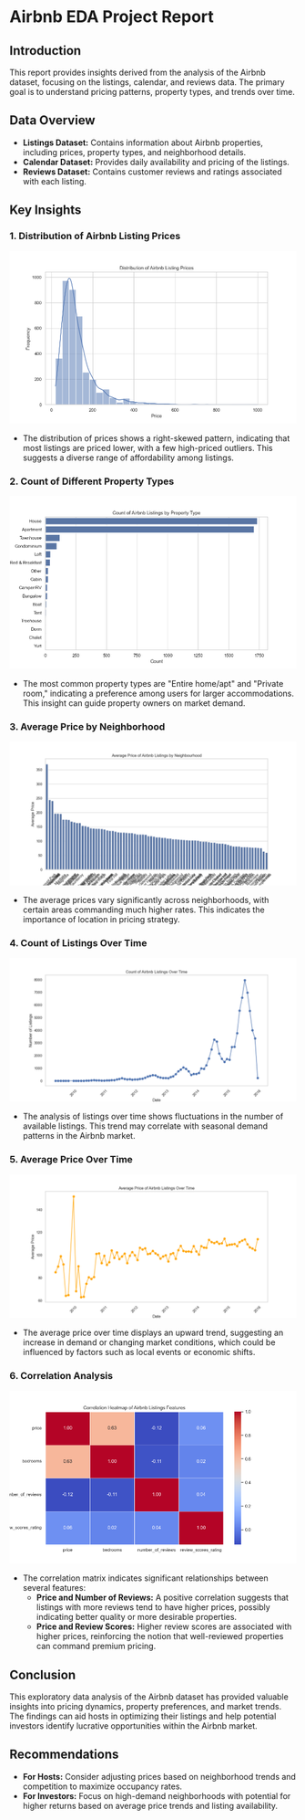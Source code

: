 # Airbnb EDA Project Report

## Introduction
This report provides insights derived from the analysis of the Airbnb dataset, focusing on the listings, calendar, and reviews data. The primary goal is to understand pricing patterns, property types, and trends over time.

## Data Overview
- **Listings Dataset:** Contains information about Airbnb properties, including prices, property types, and neighborhood details.
- **Calendar Dataset:** Provides daily availability and pricing of the listings.
- **Reviews Dataset:** Contains customer reviews and ratings associated with each listing.

## Key Insights

### 1. Distribution of Airbnb Listing Prices
![Distribution of Airbnb Listing Prices](../output/visuals/price_distribution.png)
- The distribution of prices shows a right-skewed pattern, indicating that most listings are priced lower, with a few high-priced outliers. This suggests a diverse range of affordability among listings.

### 2. Count of Different Property Types
![Count of Airbnb Listings by Property Type](../output/visuals/property_type_counts.png)
- The most common property types are "Entire home/apt" and "Private room," indicating a preference among users for larger accommodations. This insight can guide property owners on market demand.

### 3. Average Price by Neighborhood
![Average Price of Airbnb Listings by Neighbourhood](../output/visuals/average_price_by_neighbourhood.png)
- The average prices vary significantly across neighborhoods, with certain areas commanding much higher rates. This indicates the importance of location in pricing strategy.

### 4. Count of Listings Over Time
![Count of Airbnb Listings Over Time](../output/visuals/listings_count_over_time.png)
- The analysis of listings over time shows fluctuations in the number of available listings. This trend may correlate with seasonal demand patterns in the Airbnb market.

### 5. Average Price Over Time
![Average Price of Airbnb Listings Over Time](../output/visuals/average_price_over_time.png)
- The average price over time displays an upward trend, suggesting an increase in demand or changing market conditions, which could be influenced by factors such as local events or economic shifts.

### 6. Correlation Analysis
![Correlation Heatmap of Airbnb Listings Features](../output/visuals/correlation_heatmap.png)
- The correlation matrix indicates significant relationships between several features:
  - **Price and Number of Reviews:** A positive correlation suggests that listings with more reviews tend to have higher prices, possibly indicating better quality or more desirable properties.
  - **Price and Review Scores:** Higher review scores are associated with higher prices, reinforcing the notion that well-reviewed properties can command premium pricing.

## Conclusion
This exploratory data analysis of the Airbnb dataset has provided valuable insights into pricing dynamics, property preferences, and market trends. The findings can aid hosts in optimizing their listings and help potential investors identify lucrative opportunities within the Airbnb market.

## Recommendations
- **For Hosts:** Consider adjusting prices based on neighborhood trends and competition to maximize occupancy rates.
- **For Investors:** Focus on high-demand neighborhoods with potential for higher returns based on average price trends and listing availability.

